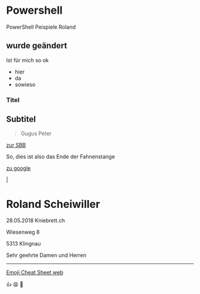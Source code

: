 # Powershell

PowerShell Peispiele Roland

## wurde geändert

Ist für mich so ok

* hier
* da
* sowieso

### Titel

## Subtitel

> Gugus
> Peter

[zur SBB](https://www.sbb.ch)

So, dies ist also das Ende der Fahnenstange

[zu google](https://www.google.com)


|
# **Roland Scheiwiller**


28.05.2018
Kniebrett.ch

Wiesenweg 8

5313 Klingnau

Sehr geehrte Damen und Herren


***

[Emoji Cheat Sheet web](https://www.webfx.com/tools/emoji-cheat-sheet/)

:+1:
:weary:
:clap: